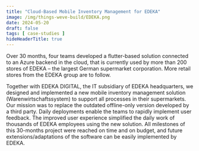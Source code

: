 ```yaml
---
title: "Cloud-Based Mobile Inventory Management for EDEKA"
image: /img/things-weve-build/EDEKA.png
date: 2024-05-20
draft: false
tags: [ case-studies ]
hideHeaderTitle: true
---
```


Over 30 months, four teams developed a flutter-based solution connected to an Azure backend in the cloud, that is currently used by more than 200 stores of EDEKA – the largest German supermarket corporation. More retail stores from the EDEKA group are to follow.

Together with EDEKA DIGITAL, the IT subsidiary of EDEKA headquarters, we designed and implemented a new mobile inventory management solution (Warenwirtschaftssystem) to support all processes in their supermarkets. Our mission was to replace the outdated offline-only version developed by a third party. Daily deployments enable the teams to rapidly implement user feedback. The improved user experience simplified the daily work of thousands of EDEKA employees using the new solution. All milestones of this 30-months project were reached on time and on budget, and future extensions/adaptations of the software can be easily implemented by EDEKA.
